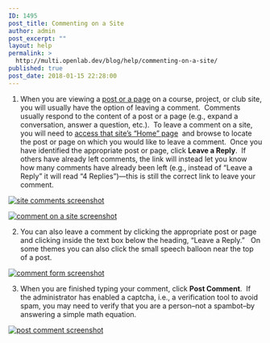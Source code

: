 ```yaml
---
ID: 1495
post_title: Commenting on a Site
author: admin
post_excerpt: ""
layout: help
permalink: >
  http://multi.openlab.dev/blog/help/commenting-on-a-site/
published: true
post_date: 2018-01-15 22:28:00
---
```

1. When you are viewing a <a title="Building blocks: posts, pages, widgets, and plugins" href="https://openlab.citytech.cuny.edu/blog/help/building-blocks-posts-pages-widgets-and-plugins/">post or a page</a> on a course, project, or club site, you will usually have the option of leaving a comment.  Comments usually respond to the content of a post or a page (e.g., expand a conversation, answer a question, etc.).  To leave a comment on a site, you will need to <a title="How do I get to my Site?" href="https://openlab.citytech.cuny.edu/blog/help/how-do-i-get-to-my-site/">access that site’s “Home” page</a>  and browse to locate the post or page on which you would like to leave a comment.  Once you have identified the appropriate post or page, click <strong>Leave a Reply</strong>.  If others have already left comments, the link will instead let you know how many comments have already been left (e.g., instead of “Leave a Reply” it will read “4 Replies”)—this is still the correct link to leave your comment.

<a href="https://openlab.citytech.cuny.edu/wp-content/uploads/2012/08/Commenting_on_a_Site1.png"><img class="alignnone size-full wp-image-3077" src="https://openlab.citytech.cuny.edu/wp-content/uploads/2012/08/Commenting_on_a_Site1.png" sizes="(max-width: 660px) 100vw, 660px" srcset="https://openlab.citytech.cuny.edu/wp-content/uploads/2012/08/Commenting_on_a_Site1.png 660w, https://openlab.citytech.cuny.edu/wp-content/uploads/2012/08/Commenting_on_a_Site1-300x126.png 300w" alt="site comments screenshot" /></a>

<a href="https://openlab.citytech.cuny.edu/wp-content/uploads/2012/08/Commenting_on_a_Site2.png"><img class="alignnone size-full wp-image-3078" title="Commenting_on_a_Site2" src="https://openlab.citytech.cuny.edu/wp-content/uploads/2012/08/Commenting_on_a_Site2.png" sizes="(max-width: 660px) 100vw, 660px" srcset="https://openlab.citytech.cuny.edu/wp-content/uploads/2012/08/Commenting_on_a_Site2.png 660w, https://openlab.citytech.cuny.edu/wp-content/uploads/2012/08/Commenting_on_a_Site2-300x109.png 300w" alt="comment on a site screenshot" /></a>

2. You can also leave a comment by clicking the appropriate post or page and clicking inside the text box below the heading, “Leave a Reply.”   On some themes you can also click the small speech balloon near the top of a post.

<a href="https://openlab.citytech.cuny.edu/wp-content/uploads/2012/08/Commenting_on_a_Site3.png"><img class="alignnone size-full wp-image-3079" title="Commenting_on_a_Site3" src="https://openlab.citytech.cuny.edu/wp-content/uploads/2012/08/Commenting_on_a_Site3.png" sizes="(max-width: 660px) 100vw, 660px" srcset="https://openlab.citytech.cuny.edu/wp-content/uploads/2012/08/Commenting_on_a_Site3.png 660w, https://openlab.citytech.cuny.edu/wp-content/uploads/2012/08/Commenting_on_a_Site3-300x134.png 300w" alt="comment form screenshot" /></a>

3. When you are finished typing your comment, click <strong>Post Comment</strong>.  If the administrator has enabled a captcha, i.e., a verification tool to avoid spam, you may need to verify that you are a person–not a spambot–by answering a simple math equation.

<a href="https://openlab.citytech.cuny.edu/wp-content/uploads/2012/08/Commenting_on_a_Site4.png"><img class="alignnone size-full wp-image-3080" title="Commenting_on_a_Site4" src="https://openlab.citytech.cuny.edu/wp-content/uploads/2012/08/Commenting_on_a_Site4.png" sizes="(max-width: 660px) 100vw, 660px" srcset="https://openlab.citytech.cuny.edu/wp-content/uploads/2012/08/Commenting_on_a_Site4.png 660w, https://openlab.citytech.cuny.edu/wp-content/uploads/2012/08/Commenting_on_a_Site4-300x184.png 300w" alt="post comment screenshot" /></a>